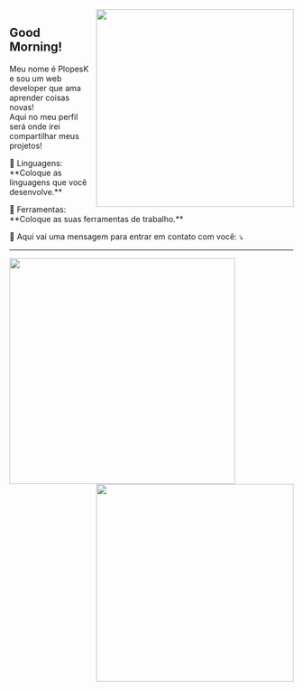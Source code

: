 <img src="https://raw.githubusercontent.com/MicaelliMedeiros/micaellimedeiros/master/image/computer-illustration.png" min-width="350px" max-width="350px" width="350px" align="right">

## Good Morning!
<p align="left"> 
  Meu nome é PlopesK e sou um web developer que ama aprender coisas novas!<br>
  Aqui no meu perfil será onde irei compartilhar meus projetos!
</p>

<p align="left">
  🦄 Linguagens: **Coloque as linguagens que você desenvolve.**
</p>

<p align="left">
  💼 Ferramentas: **Coloque as suas ferramentas de trabalho.**
</p>

<p align="left">
  💌 Aqui vai uma mensagem para entrar em contato com você: ⤵️
</p>
<hr />
<img src="https://github-readme-stats.vercel.app/api?username=plopesk&show_icons=true&theme=tokyonight" min-width="400px" max-width="400px" width="400px" align="left">
<img src="https://github-readme-stats.vercel.app/api/top-langs/?username=plopesk&layout=compact&theme=tokyonight" min-width="350px" max-width="350px" width="350px" align="right">
